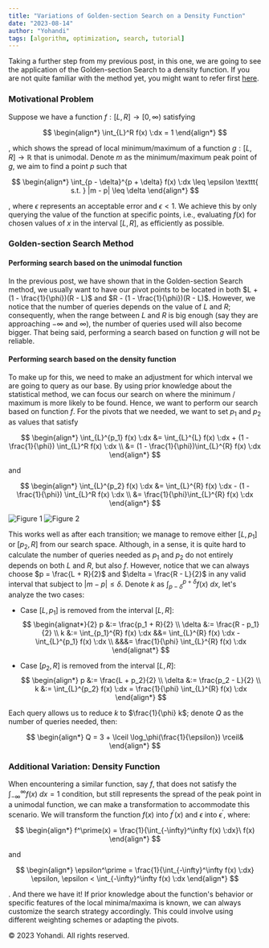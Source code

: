 ```yaml
---
title: "Variations of Golden-section Search on a Density Function"
date: "2023-08-14"
author: "Yohandi"
tags: [algorithm, optimization, search, tutorial]
---
```


Taking a further step from my previous post, in this one, we are going to see the application of the Golden-section Search to a density function. If you are not quite familiar with the method yet, you might want to refer first [here](https://www.yohandi.me/blog/golden-section-search/).

### Motivational Problem

Suppose we have a function $f : [L, R] \rightarrow [0, \infty)$ satisfying 

$$
\begin{align*}
    \int_{L}^R f(x) \:dx = 1
\end{align*}
$$

, which shows the spread of local minimum/maximum of a function $g : [L, R] \rightarrow \mathbb{R}$ that is unimodal. Denote $m$ as the minimum/maximum peak point of $g$, we aim to find a point $p$ such that

$$
\begin{align*}
    \int_{p - \delta}^{p + \delta} f(x) \:dx \leq \epsilon \texttt{  s.t.  } |m - p| \leq \delta
\end{align*}
$$
    
, where $\epsilon$ represents an acceptable error and $\epsilon < 1$. We achieve this by only querying the value of the function at specific points, i.e., evaluating $f(x)$ for chosen values of $x$ in the interval $[L, R]$, as efficiently as possible.

### Golden-section Search Method

#### Performing search based on the unimodal function

In the previous post, we have shown that in the Golden-section Search method, we usually want to have our pivot points to be located in both $L + (1 - \frac{1}{\phi})(R - L)$ and $R - (1 - \frac{1}{\phi})(R - L)$. However, we notice that the number of queries depends on the value of $L$ and $R$; consequently, when the range between $L$ and $R$ is big enough (say they are approaching $-\infty$ and $\infty$), the number of queries used will also become bigger. That being said, performing a search based on function $g$ will not be reliable.

#### Performing search based on the density function

To make up for this, we need to make an adjustment for which interval we are going to query as our base. By using prior knowledge about the statistical method, we can focus our search on where the minimum / maximum is more likely to be found. Hence, we want to perform our search based on function $f$. For the pivots that we needed, we want to set $p_1$ and $p_2$ as values that satisfy 

$$
\begin{align*}
    \int_{L}^{p_1} f(x) \:dx &= \int_{L}^{L} f(x) \:dx + (1 - \frac{1}{\phi}) \int_{L}^R f(x) \:dx \\
    &= (1 - \frac{1}{\phi})\int_{L}^{R} f(x) \:dx
\end{align*}
$$

and

$$
\begin{align*}
    \int_{L}^{p_2} f(x) \:dx &= \int_{L}^{R} f(x) \:dx - (1 - \frac{1}{\phi}) \int_{L}^R f(x) \:dx \\
    &= \frac{1}{\phi}\int_{L}^{R} f(x) \:dx
\end{align*}
$$

![Figure 1](/posts/figures/golden-section-search-on-density-function/0th-transition.png)
![Figure 2](/posts/figures/golden-section-search-on-density-function/1st-transition.png)

This works well as after each transition; we manage to remove either $[L, p_1]$ or $[p_2, R]$ from our search space. Although, in a sense, it is quite hard to calculate the number of queries needed as $p_1$ and $p_2$ do not entirely depends on both $L$ and $R$, but also $f$. However, notice that we can always choose $p = \frac{L + R}{2}$ and $\delta = \frac{R - L}{2}$ in any valid interval that subject to $|m - p| \leq \delta$. Denote $k$ as $\int_{p - \delta}^{p + \delta} f(x) \:dx$, let's analyze the two cases:

- Case $[L, p_1]$ is removed from the interval $[L, R]$:
    $$
    \begin{alignat*}{2}
    p &:= \frac{p_1 + R}{2} \\
    \delta &:= \frac{R - p_1}{2} \\
    k &:= \int_{p_1}^{R} f(x) \:dx &&= \int_{L}^{R} f(x) \:dx - \int_{L}^{p_1} f(x) \:dx \\
    &&&= \frac{1}{\phi} \int_{L}^{R} f(x) \:dx
    \end{alignat*}
    $$

- Case $[p_2, R]$ is removed from the interval $[L, R]$:
    $$
    \begin{align*}
        p &:= \frac{L + p_2}{2} \\
        \delta &:= \frac{p_2 - L}{2} \\
        k &:= \int_{L}^{p_2} f(x) \:dx = \frac{1}{\phi} \int_{L}^{R} f(x) \:dx
    \end{align*}
    $$

Each query allows us to reduce $k$ to $\frac{1}{\phi} k$; denote $Q$ as the number of queries needed, then:

$$
\begin{align*}
    Q = 3 + \lceil \log_\phi(\frac{1}{\epsilon}) \rceil&
\end{align*}
$$

### Additional Variation: Density Function

When encountering a similar function, say $f$, that does not satisfy the $\int_{-\infty}^{\infty} f(x) \:dx = 1$ condition, but still represents the spread of the peak point in a unimodal function, we can make a transformation to accommodate this scenario. We will transform the function $f(x)$ into $f^\prime(x)$ and $\epsilon$ into $\epsilon^\prime$, where: 

$$
\begin{align*}
    f^\prime(x) = \frac{1}{\int_{-\infty}^\infty f(x) \:dx}\ f(x)
\end{align*}
$$

and

$$
\begin{align*}
    \epsilon^\prime = \frac{1}{\int_{-\infty}^\infty f(x) \:dx} \epsilon, \epsilon < \int_{-\infty}^\infty f(x) \:dx
\end{align*}
$$

. And there we have it! If prior knowledge about the function's behavior or specific features of the local minima/maxima is known, we can always customize the search strategy accordingly. This could involve using different weighting schemes or adapting the pivots. 

&copy; 2023 Yohandi. All rights reserved.
